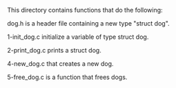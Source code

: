 This directory contains functions that do the following:

dog.h is a header file containing a new type "struct dog".

1-init_dog.c initialize a variable of type struct dog.

2-print_dog.c prints a struct dog.

4-new_dog.c that creates a new dog.

5-free_dog.c is a function that frees dogs.